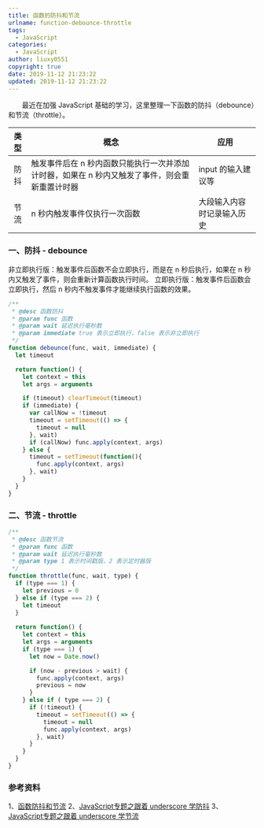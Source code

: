 ```yaml
---
title: 函数的防抖和节流
urlname: function-debounce-throttle
tags:
  - JavaScript
categories:
  - JavaScript
author: liuxy0551
copyright: true
date: 2019-11-12 21:23:22
updated: 2019-11-12 21:23:22
---
```



　　最近在加强 JavaScript 基础的学习，这里整理一下函数的防抖（debounce）和节流（throttle）。
<!--more-->

| 类型 | 概念 | 应用 |
| :---: | --- | --- |
| 防抖 | 触发事件后在 n 秒内函数只能执行一次并添加计时器，如果在 n 秒内又触发了事件，则会重新重置计时器 | input 的输入建议等 |
| 节流 | n 秒内触发事件仅执行一次函数 | 大段输入内容时记录输入历史 |


### 一、防抖 - debounce

非立即执行版：触发事件后函数不会立即执行，而是在 n 秒后执行，如果在 n 秒内又触发了事件，则会重新计算函数执行时间。
立即执行版：触发事件后函数会立即执行，然后 n 秒内不触发事件才能继续执行函数的效果。

``` javascript
/**
 * @desc 函数防抖
 * @param func 函数
 * @param wait 延迟执行毫秒数
 * @param immediate true 表示立即执行，false 表示非立即执行
 */
function debounce(func, wait, immediate) {
  let timeout

  return function() {
    let context = this
    let args = arguments

    if (timeout) clearTimeout(timeout)
    if (immediate) {
      var callNow = !timeout
      timeout = setTimeout(() => {
        timeout = null
      }, wait)
      if (callNow) func.apply(context, args)
    } else {
      timeout = setTimeout(function(){
        func.apply(context, args)
      }, wait)
    }
  }
}
```


### 二、节流 - throttle
``` javascript
/**
 * @desc 函数节流
 * @param func 函数
 * @param wait 延迟执行毫秒数
 * @param type 1 表示时间戳版，2 表示定时器版
 */
function throttle(func, wait, type) {
  if (type === 1) {
    let previous = 0
  } else if (type === 2) {
    let timeout
  }
  
  return function() {
    let context = this
    let args = arguments
    if (type === 1) {
      let now = Date.now()

      if (now - previous > wait) {
        func.apply(context, args)
        previous = now
      }
    } else if ( type === 2) {
      if (!timeout) {
        timeout = setTimeout(() => {
          timeout = null
          func.apply(context, args)
        }, wait)
      }
    }
  }
}
```


### 参考资料

1、[函数防抖和节流](https://www.jianshu.com/p/c8b86b09daf0)
2、[JavaScript专题之跟着 underscore 学防抖](https://github.com/mqyqingfeng/Blog/issues/22)
3、[JavaScript专题之跟着 underscore 学节流](https://github.com/mqyqingfeng/Blog/issues/26)
